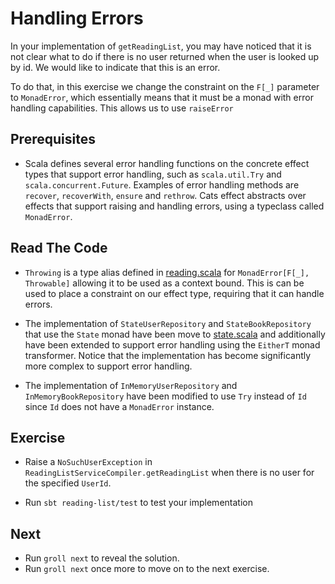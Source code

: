 # Handling Errors

In your implementation of `getReadingList`, you may have noticed that it is not clear what to do if there is
no user returned when the user is looked up by id. We would like to indicate that this is an error.

To do that, in this exercise we change the constraint on the `F[_]` parameter to `MonadError`, which essentially means
that it must be a monad with error handling capabilities. This allows us to use `raiseError`

## Prerequisites

- Scala defines several error handling functions on the concrete effect types that support error handling, such as
  `scala.util.Try` and `scala.concurrent.Future`. Examples of error handling methods are `recover`, `recoverWith`, 
  `ensure` and `rethrow`. Cats effect abstracts over effects that support raising and handling errors, 
  using a typeclass called `MonadError`.

## Read The Code

- `Throwing` is a type alias defined in [reading.scala](../reading-list/src/main/scala/reading/package.scala) 
   for `MonadError[F[_], Throwable]` allowing it to be used as a context bound. This is can be used to place a 
   constraint on our effect type, requiring that it can handle errors.

- The implementation of `StateUserRepository` and `StateBookRepository` that use the `State` monad have been
  move to [state.scala](../reading-list/src/test/scala/reading/state.scala) and additionally have been extended 
  to support error handling using the `EitherT` monad transformer. Notice that the implementation has become
  significantly more complex to support error handling.

- The implementation of `InMemoryUserRepository` and `InMemoryBookRepository` have been modified to use `Try` instead of
  `Id` since `Id` does not have a `MonadError` instance.

## Exercise

- Raise a `NoSuchUserException` in `ReadingListServiceCompiler.getReadingList` when there is no user for the 
  specified `UserId`.

- Run `sbt reading-list/test` to test your implementation

## Next

- Run `groll next` to reveal the solution.
- Run `groll next` once more to move on to the next exercise.